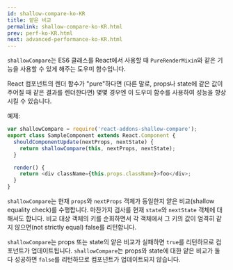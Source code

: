 ```yaml
---
id: shallow-compare-ko-KR
title: 얕은 비교
permalink: shallow-compare-ko-KR.html
prev: perf-ko-KR.html
next: advanced-performance-ko-KR.html
---
```


`shallowCompare`는 ES6 클래스를 React에서 사용할 때 `PureRenderMixin`와 같은 기능을 사용할 수 있게 해주는 도우미 함수입니다.

React 컴포넌트의 렌더 함수가 "pure"하다면 (다른 말로, props나 state에 같은 값이 주어질 때 같은 결과를 렌더한다면) 몇몇 경우엔 이 도우미 함수를 사용하여 성능을 향상시킬 수 있습니다.

예제:

```js
var shallowCompare = require('react-addons-shallow-compare');
export class SampleComponent extends React.Component {
  shouldComponentUpdate(nextProps, nextState) {
    return shallowCompare(this, nextProps, nextState);
  }

  render() {
    return <div className={this.props.className}>foo</div>;
  }
}
```

`shallowCompare`는 현재 `props`와 `nextProps` 객체가 동일한지 얕은 비교(shallow equality check)를 수행합니다. 마찬가지 검사를 현재 `state`와 `nextState` 객체에 대해서도 합니다.
비교 대상 객체의 키를 순회하면서 각 객체에서 그 키의 값이 엄격히 같지 않으면(not strictly equal) false를 리턴합니다.

`shallowCompare`는 props 또는 state의 얕은 비교가 실패하면 `true`를 리턴하므로 컴포넌트가 업데이트됩니다.
`shallowCompare`는 props와 state에 대한 얕은 비교가 둘 다 성공하면 `false`를 리턴하므로 컴포넌트가 업데이트되지 않습니다.
